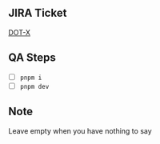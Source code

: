 ## JIRA Ticket

[DOT-X](https://nextmediama.atlassian.net/browse/DOT-X)

## QA Steps

-  [ ] `pnpm i`
-  [ ] `pnpm dev`

## Note

Leave empty when you have nothing to say
